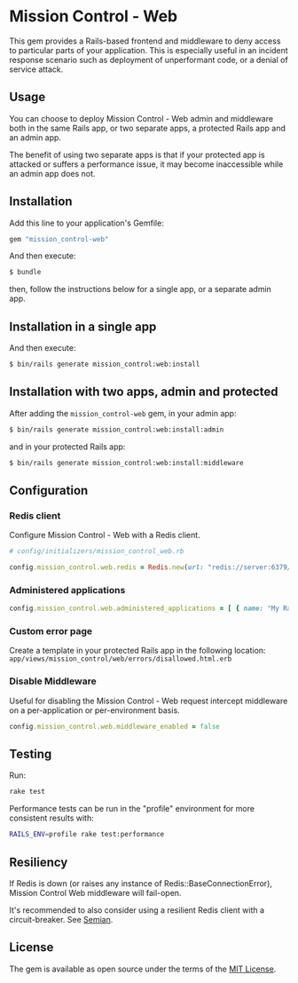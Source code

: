 # Mission Control - Web

This gem provides a Rails-based frontend and middleware to deny access to particular parts of your application. This is
especially useful in an incident response scenario such as deployment of unperformant code, or a denial of service
attack.

## Usage

You can choose to deploy Mission Control - Web admin and middleware both in the same Rails app, or two separate apps, a
protected Rails app and an admin app.

The benefit of using two separate apps is that if your protected app is attacked or suffers a performance issue, it may
become inaccessible while an admin app does not.

## Installation

Add this line to your application's Gemfile:

```ruby
gem "mission_control-web"
```

And then execute:
```bash
$ bundle
```

then, follow the instructions below for a single app, or a separate admin app.

## Installation in a single app

And then execute:
```bash
$ bin/rails generate mission_control:web:install
```

## Installation with two apps, admin and protected

After adding the `mission_control-web` gem, in your admin app:

```bash
$ bin/rails generate mission_control:web:install:admin
```

and in your protected Rails app:

```bash
$ bin/rails generate mission_control:web:install:middleware
```

## Configuration

### Redis client

Configure Mission Control - Web with a Redis client.

```rb
# config/initializers/mission_control_web.rb

config.mission_control.web.redis = Redis.new(url: "redis://server:6379/0")
```

### Administered applications

```rb
config.mission_control.web.administered_applications = [ { name: "My Rails App", redis: Redis.new(url: "redis://server:6379/0") } ]
```

### Custom error page

Create a template in your protected Rails app in the following location: `app/views/mission_control/web/errors/disallowed.html.erb`

### Disable Middleware

Useful for disabling the Mission Control - Web request intercept middleware on a per-application or per-environment basis.

```rb
config.mission_control.web.middleware_enabled = false
```

## Testing
Run:

```sh
rake test
```

Performance tests can be run in the "profile" environment for more consistent results with:

```sh
RAILS_ENV=profile rake test:performance
```

## Resiliency

If Redis is down (or raises any instance of Redis::BaseConnectionError), Mission Control Web middleware will fail-open.

It's recommended to also consider using a resilient Redis client with a circuit-breaker. See [Semian](https://github.com/Shopify/semian).

## License
The gem is available as open source under the terms of the [MIT License](https://opensource.org/licenses/MIT).

